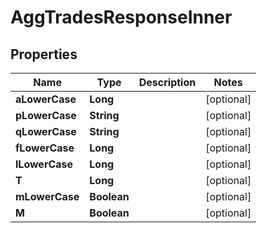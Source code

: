 

# AggTradesResponseInner


## Properties

| Name | Type | Description | Notes |
|------------ | ------------- | ------------- | -------------|
|**aLowerCase** | **Long** |  |  [optional] |
|**pLowerCase** | **String** |  |  [optional] |
|**qLowerCase** | **String** |  |  [optional] |
|**fLowerCase** | **Long** |  |  [optional] |
|**lLowerCase** | **Long** |  |  [optional] |
|**T** | **Long** |  |  [optional] |
|**mLowerCase** | **Boolean** |  |  [optional] |
|**M** | **Boolean** |  |  [optional] |



